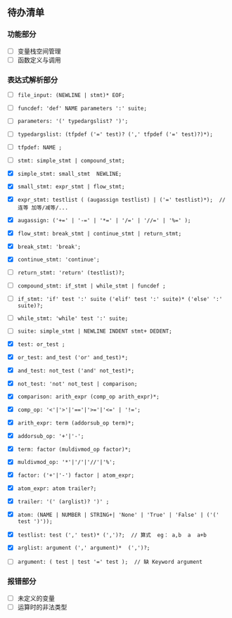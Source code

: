 ## 待办清单

### 功能部分

- [ ] 变量栈空间管理
- [ ] 函数定义与调用

### 表达式解析部分

- [ ] `file_input: (NEWLINE | stmt)* EOF;`
  
- [ ] `funcdef: 'def' NAME parameters ':' suite;`

- [ ] `parameters: '(' typedargslist? ')';`
  
- [ ] `typedargslist: (tfpdef ('=' test)? (',' tfpdef ('=' test)?)*);`
  
- [ ] `tfpdef: NAME ;`

- [ ] `stmt: simple_stmt | compound_stmt;`
  
- [x] `simple_stmt: small_stmt  NEWLINE;`
  
- [x] `small_stmt: expr_stmt | flow_stmt;`
  
- [x] `expr_stmt: testlist ( (augassign testlist) | ('=' testlist)*);  // 连等 加等/减等/...`
  
- [x] `augassign: ('+=' | '-=' | '*=' | '/=' | '//=' | '%=' );`
  
- [x] `flow_stmt: break_stmt | continue_stmt | return_stmt;`
  
- [x] `break_stmt: 'break';`

- [x] `continue_stmt: 'continue';`
  
- [ ] `return_stmt: 'return' (testlist)?;`
  
- [ ] `compound_stmt: if_stmt | while_stmt | funcdef ;`
  
- [ ] `if_stmt: 'if' test ':' suite ('elif' test ':' suite)* ('else' ':' suite)?;`
  
- [ ] `while_stmt: 'while' test ':' suite;`

- [ ] `suite: simple_stmt | NEWLINE INDENT stmt+ DEDENT;`
  
- [x] `test: or_test ;`
  
- [x] `or_test: and_test ('or' and_test)*;`
  
- [x] `and_test: not_test ('and' not_test)*;`
  
- [x] `not_test: 'not' not_test | comparison;`
  
- [x] `comparison: arith_expr (comp_op arith_expr)*;`
  
- [x] `comp_op: '<'|'>'|'=='|'>='|'<=' | '!=';`
  
- [x] `arith_expr: term (addorsub_op term)*;`
  
- [x] `addorsub_op: '+'|'-';`
  
- [x] `term: factor (muldivmod_op factor)*;`
  
- [x] `muldivmod_op: '*'|'/'|'//'|'%';`
  
- [x] `factor: ('+'|'-') factor | atom_expr;`
  
- [x] `atom_expr: atom trailer?;`

- [x] `trailer: '(' (arglist)? ')' ;`
  
- [x] `atom: (NAME | NUMBER | STRING+| 'None' | 'True' | 'False' | ('(' test ')'));`
  
- [x] `testlist: test (',' test)* (',')?;  // 算式  eg： a,b  a  a+b`
  
- [x] `arglist: argument (',' argument)*  (',')?;`
  
- [ ] `argument: ( test | test '=' test );  // 缺 Keyword argument`

### 报错部分

- [ ] 未定义的变量
- [ ] 运算时的非法类型